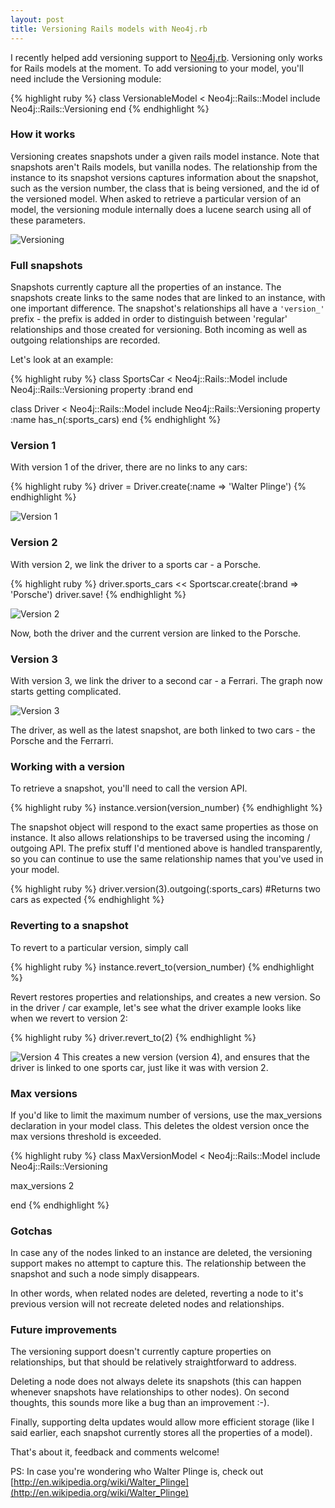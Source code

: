 ```yaml
---
layout: post
title: Versioning Rails models with Neo4j.rb
---
```

I recently helped add versioning support to [Neo4j.rb](https://github.com/andreasronge/neo4j). Versioning only works for Rails models at the moment. To add versioning to your model, you'll need include the Versioning module:

{% highlight ruby %}
class VersionableModel < Neo4j::Rails::Model
  include Neo4j::Rails::Versioning
end
{% endhighlight %}

### How it works
Versioning creates snapshots under a given rails model instance. Note that snapshots aren't Rails models, but vanilla nodes. The relationship from the instance to its snapshot versions captures information about the snapshot, such as the version number, the class that is being versioned, and the id of the versioned model. When asked to retrieve a particular version of an model, the versioning module internally does a lucene search using all of these parameters.

![Versioning](/assets/versioning_with_neo4jrb/versioning.png)

### Full snapshots
Snapshots currently capture all the properties of an instance. The snapshots create links to the same nodes that are linked to an instance, with one important difference. The snapshot's relationships all have a `'version_'` prefix - the prefix is added in order to distinguish between 'regular' relationships and those created for versioning. Both incoming as well as outgoing relationships are recorded.

Let's look at an example:
  
  
{% highlight ruby %}
class SportsCar < Neo4j::Rails::Model
  include Neo4j::Rails::Versioning
  property :brand
end
 
class Driver < Neo4j::Rails::Model
  include Neo4j::Rails::Versioning
  property :name
  has_n(:sports_cars)
end
{% endhighlight %}

### Version 1
With version 1 of the driver, there are no links to any cars:

{% highlight ruby %}
driver = Driver.create(:name => 'Walter Plinge')
{% endhighlight %}

![Version 1](/assets/versioning_with_neo4jrb/version1.png)

### Version 2
With version 2, we link the driver to a sports car - a Porsche.


{% highlight ruby %}
driver.sports_cars << Sportscar.create(:brand => 'Porsche')
driver.save!
{% endhighlight %}

![Version 2](/assets/versioning_with_neo4jrb/version2.png)

Now, both the driver and the current version are linked to the Porsche.

### Version 3
With version 3, we link the driver to a second car - a Ferrari. The graph now starts getting complicated.


![Version 3](/assets/versioning_with_neo4jrb/version3.png)

The driver, as well as the latest snapshot, are both linked to two cars - the Porsche and the Ferrarri.

### Working with a version

To retrieve a snapshot, you'll need to call the version API.

{% highlight ruby %}
instance.version(version_number)
{% endhighlight %}

The snapshot object will respond to the exact same properties as those on instance. It also allows relationships to be traversed using the incoming / outgoing API. The prefix stuff I'd mentioned above is handled transparently, so you can continue to use the same relationship names that you've used in your model.

{% highlight ruby %}
driver.version(3).outgoing(:sports_cars) #Returns two cars as expected
{% endhighlight %}

### Reverting to a snapshot

To revert to a particular version, simply call

{% highlight ruby %}
instance.revert_to(version_number)
{% endhighlight %}

Revert restores properties and relationships, and creates a new version. So in the driver / car example, let's see what the driver example looks like when we revert to version 2:

{% highlight ruby %}
driver.revert_to(2)
{% endhighlight %}

![Version 4](/assets/versioning_with_neo4jrb/version4.png) 
This creates a new version (version 4), and ensures that the driver is linked to one sports car, just like it was with version 2.

### Max versions
If you'd like to limit the maximum number of versions, use the max_versions declaration in your model class. This deletes the oldest version once the max versions threshold is exceeded.

{% highlight ruby %}
class MaxVersionModel < Neo4j::Rails::Model
  include Neo4j::Rails::Versioning
 
  max_versions 2
 
end
{% endhighlight %}

### Gotchas

In case any of the nodes linked to an instance are deleted, the versioning support makes no attempt to capture this. The relationship between the snapshot and such a node simply disappears.

In other words, when related nodes are deleted, reverting a node to it's previous version will not recreate deleted nodes and relationships.

### Future improvements
The versioning support doesn't currently capture properties on relationships, but that should be relatively straightforward to address.

Deleting a node does not always delete its snapshots (this can happen whenever snapshots have relationships to other nodes). On second thoughts, this sounds more like a bug than an improvement :-).

Finally, supporting delta updates would allow more efficient storage (like I said earlier, each snapshot currently stores all the properties of a model).

That's about it, feedback and comments welcome!

PS: In case you're wondering who Walter Plinge is, check out [http://en.wikipedia.org/wiki/Walter_Plinge](http://en.wikipedia.org/wiki/Walter_Plinge)
